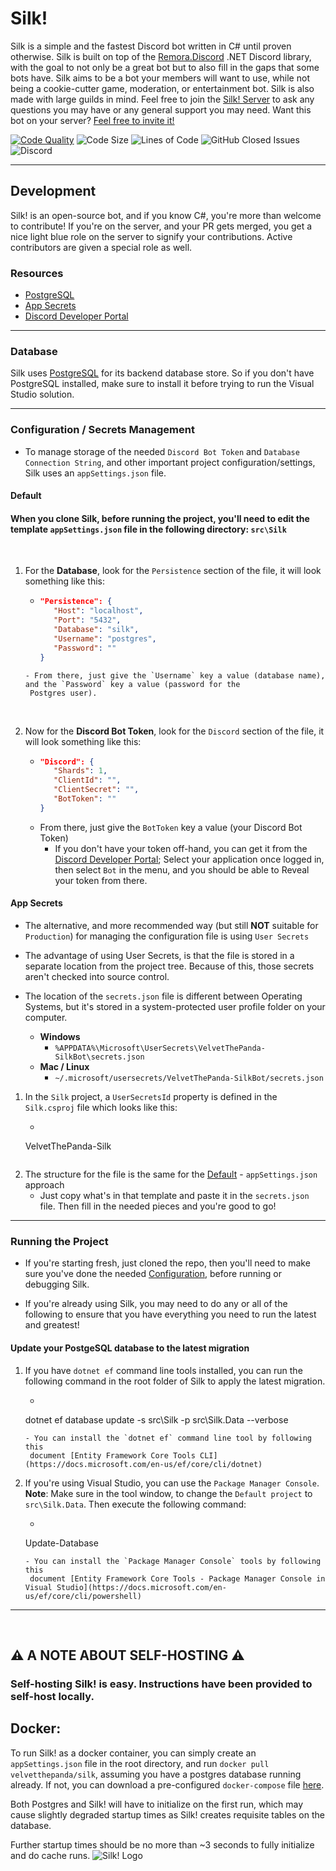 # Silk!

Silk is a simple and the fastest Discord bot written in C# until proven otherwise. Silk is built on top of
the [Remora.Discord](https://github.com/Nihlus/Remora.Discord) .NET Discord library, with the goal to not only be a
great bot but to also fill in the gaps that some bots have. Silk aims to be a bot your members will want to use, while
not being a cookie-cutter game, moderation, or entertainment bot. Silk is also made with large guilds in mind. Feel free
to join the [Silk! Server](https://discord.gg/HZfZb95) to ask any questions you may have or any general support you may
need. Want this bot on your
server? [Feel free to invite it!](https://discord.com/api/oauth2/authorize?client_id=721514294587424888&permissions=502656214&scope=bot%20applications.commands)

[![Code Quality](https://www.codefactor.io/repository/github/VTPDevelopment/Silk/badge)](https://www.codefactor.io/repository/github/VTPDevelopment/silk)
![Code Size](https://img.shields.io/github/languages/code-size/VTPDevelopment/Silk)
![Lines of Code](https://img.shields.io/tokei/lines/github/VTPDevelopment/Silk)
![GitHub Closed Issues](https://img.shields.io/github/issues-closed-raw/VelvetThePanda/Silk)
![Discord](https://img.shields.io/discord/721518523704410202)


---

## **Development**

Silk! is an open-source bot, and if you know C#, you're more than welcome to contribute! If you're on the server, and
your PR gets merged, you get a nice light blue role on the server to signify your contributions. Active contributors are
given a special role as well.

### **Resources**

- [PostgreSQL](https://www.postgresql.org/)
- [App Secrets](https://docs.microsoft.com/en-us/aspnet/core/security/app-secrets)
- [Discord Developer Portal](https://discord.com/developers)

---

### **Database**

Silk uses [PostgreSQL](https://www.postgresql.org/) for its backend database store. So if you don't have PostgreSQL
installed, make sure to install it before trying to run the Visual Studio solution.


---

### **Configuration / Secrets Management**

- To manage storage of the needed `Discord Bot Token` and `Database Connection String`, and other important project
  configuration/settings, Silk uses an `appSettings.json` file.

#### **Default**

#### When you clone Silk, before running the project, you'll need to edit the template `appSettings.json` file in the following directory: `src\Silk`

<br/>

1. For the **Database**, look for the `Persistence` section of the file, it will look something like this:
    - ```json 
      "Persistence": {
         "Host": "localhost",
         "Port": "5432",
         "Database": "silk",
         "Username": "postgres",
         "Password": ""
      }
     ```
    - From there, just give the `Username` key a value (database name), and the `Password` key a value (password for the
      Postgres user).

<br/>

2. Now for the **Discord Bot Token**, look for the `Discord` section of the file, it will look something like this:
    - ```json
      "Discord": {
         "Shards": 1,
         "ClientId": "",
         "ClientSecret": "",
         "BotToken": ""
      }
      ```
    - From there, just give the `BotToken` key a value (your Discord Bot Token)
        - If you don't have your token off-hand, you can get it from
          the [Discord Developer Portal](https://discord.com/developers); Select your application once logged in, then
          select `Bot` in the menu, and you should be able to Reveal your token from there.

#### **App Secrets**

- The alternative, and more recommended way (but still **NOT** suitable for `Production`) for managing the configuration
  file is using `User Secrets`

- The advantage of using User Secrets, is that the file is stored in a separate location from the project tree. Because
  of this, those secrets aren't checked into source control.

- The location of the `secrets.json` file is different between Operating Systems, but it's stored in a system-protected
  user profile folder on your computer.
    - **Windows**
        - `%APPDATA%\Microsoft\UserSecrets\VelvetThePanda-SilkBot\secrets.json`
    - **Mac / Linux**
        - `~/.microsoft/usersecrets/VelvetThePanda-SilkBot/secrets.json`

1. In the `Silk` project, a `UserSecretsId` property is defined in the `Silk.csproj` file which looks like
   this:
    - ```xml
   <UserSecretsId>VelvetThePanda-Silk</UserSecretsId>
     ```

2. The structure for the file is the same for the [Default](#default) - `appSettings.json` approach
    - Just copy what's in that template and paste it in the `secrets.json` file. Then fill in the needed pieces and
      you're good to go!

---

### Running the Project

- If you're starting fresh, just cloned the repo, then you'll need to make sure you've done the
  needed [Configuration](#configuration--secrets-management), before running or debugging Silk.

- If you're already using Silk, you may need to do any or all of the following to ensure that you have everything you
  need to run the latest and greatest!

#### Update your PostgeSQL database to the latest migration

1. If you have `dotnet ef` command line tools installed, you can run the following command in the root folder of Silk to
   apply the latest migration.
    - ```
   dotnet ef database update -s src\Silk -p src\Silk.Data --verbose
     ``` 
    - You can install the `dotnet ef` command line tool by following this
      document [Entity Framework Core Tools CLI](https://docs.microsoft.com/en-us/ef/core/cli/dotnet)

2. If you're using Visual Studio, you can use the `Package Manager Console`. **Note**: Make sure in the tool window, to
   change the `Default project` to `src\Silk.Data`. Then execute the following command:
    - ```
   Update-Database
     ``` 
    - You can install the `Package Manager Console` tools by following this
      document [Entity Framework Core Tools - Package Manager Console in Visual Studio](https://docs.microsoft.com/en-us/ef/core/cli/powershell)

---


<br/>

## ⚠️ A NOTE ABOUT SELF-HOSTING ⚠️

### Self-hosting Silk! is easy. Instructions have been provided to self-host locally.

## Docker:

To run Silk! as a docker container, you can simply create an `appSettings.json` file in the root directory, and
run `docker pull velvetthepanda/silk`, assuming you have a postgres database running already. If not, you can download a
pre-configured `docker-compose` file [here](https://files.velvetthepanda.dev/docker-compose.yml).

Both Postgres and Silk! will have to initialize on the first run, which may cause slightly degraded startup times as
Silk! creates requisite tables on the database.

Further startup times should be no more than ~3 seconds to fully initialize and do cache runs.
![Silk! Logo](https://files.velvetthepanda.dev/silk.png)
